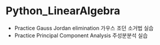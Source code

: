 # Python_LinearAlgebra
- Practice Gauss Jordan elimination 가우스 조던 소거법 실습
- Practice Principal Component Analysis 주성분분석 실습
